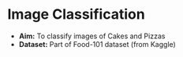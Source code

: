 # Image Classification

* **Aim:** To classify images of Cakes and Pizzas
* **Dataset:** Part of Food-101 dataset (from Kaggle)

